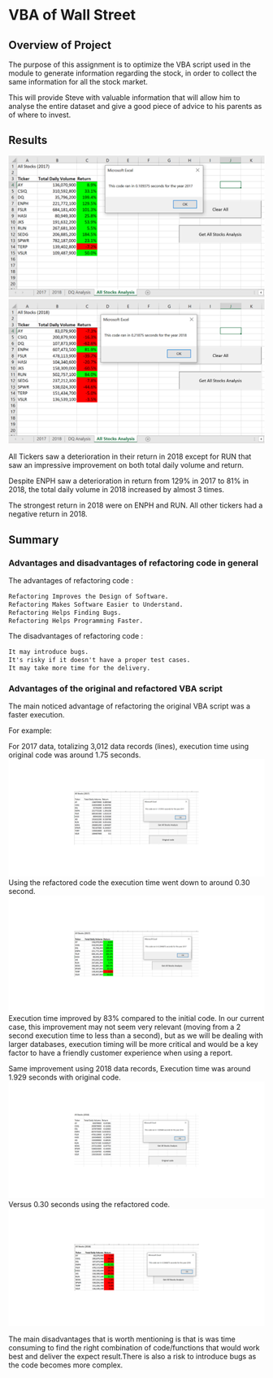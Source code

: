 # VBA of Wall Street

## Overview of Project

The purpose of this assignment is to optimize the VBA script used in the module to generate information regarding the stock, in order to collect the same information for all the stock market.

This will provide Steve with valuable information that will allow him to analyse the entire dataset and give a good piece of advice to his parents as of where to invest.


## Results 

![](VBA_Challenge_2017.png) ![](VBA_Challenge_2018.png)

All Tickers saw a deterioration in their return in 2018 except for RUN that saw an impressive improvement on both total daily volume and return.

Despite ENPH saw a deterioration in return from 129% in 2017 to 81% in 2018, the total daily volume in 2018 increased by almost 3 times.

The strongest return in 2018 were on ENPH and RUN. All other tickers had a negative return in 2018.


## Summary

### Advantages and disadvantages of refactoring code in general

The advantages of refactoring code :

	Refactoring Improves the Design of Software.
	Refactoring Makes Software Easier to Understand.
	Refactoring Helps Finding Bugs.
	Refactoring Helps Programming Faster.

The disadvantages of refactoring code :

	It may introduce bugs.
	It's risky if it doesn't have a proper test cases.
	It may take more time for the delivery.


### Advantages of the original and refactored VBA script

The main noticed advantage of refactoring the original VBA script was a faster execution.

For example:

For 2017 data, totalizing 3,012 data records (lines), execution time using original code was around 1.75 seconds. 
![](Original_Code_2017.png)
Using the refactored code the execution time went down to around 0.30 second.
![](Refactored_Code_2017.png)
Execution time improved by 83% compared to the initial code. In our current case, this improvement may not seem very relevant (moving from a 2 second execution time to less than a second), but as we will be dealing with larger databases, execution timing will be more critical and would be a key factor to have a friendly customer experience when using a report.

Same improvement using 2018 data records, Execution time was around 1.929 seconds with original code.
![](Original_Code_2018.png)
Versus 0.30 seconds using the refactored code. 
![](Refactored_Code_2018.png) 

The main disadvantages that is worth mentioning is that is was time consuming to find the right combination of code/functions that would work best and deliver the expect result.There is also a risk to introduce bugs as the code becomes more complex.
